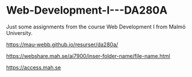 # Web-Development-I---DA280A
Just some assignments from the course Web Development I from Malmö University.

https://mau-webb.github.io/resurser/da280a/

https://webshare.mah.se/ai7900/inser-folder-name/file-name.html

https://access.mah.se
